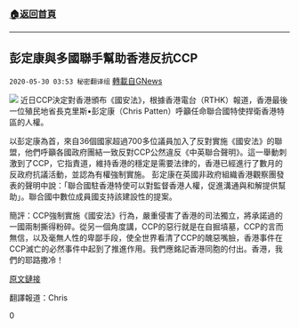 ###  [:house:返回首頁](https://github.com/ourhimalayas/txt)
---

## 彭定康與多國聯手幫助香港反抗CCP
`2020-05-30 03:53 秘密翻译组` [轉載自GNews](https://gnews.org/zh-hant/217515/)

![](https://s3.amazonaws.com/gnews-media-offload/wp-content/uploads/2020/05/30034847/1-113-81.png)
近日CCP決定對香港頒布《國安法》，根據香港電台（RTHK）報道，香港最後一位殖民地省長克里斯•彭定康（Chris Patten）呼籲任命聯合國特使捍衛香港特區的人權。

以彭定康為首，來自36個國家超過700多位議員加入了反對實施《國安法》的聯盟，他們呼籲各國政府團結一致反對CCP公然違反《中英聯合聲明》。這一舉動刺激到了CCP，它指責道，維持香港的穩定是需要法律的，香港已經進行了數月的反政府抗議活動，並認為有權強制實施。
彭定康在英國非政府組織香港觀察團發表的聲明中說：「聯合國駐香港特使可以對監督香港人權，促進溝通與和解提供幫助」。聯合國中數位成員國支持該建設性的提案。

簡評：CCP強制實施《國安法》行為，嚴重侵害了香港的司法獨立，將承諾過的一國兩制撕得粉碎。從另一個角度講，CCP的惡行就是在自掘墳墓，CCP的言而無信，以及毫無人性的卑鄙手段，使全世界看清了CCP的醜惡嘴臉，香港事件在CCP滅亡的必然事件中起到了推進作用。我們應銘記香港同胞的付出。香港，我們的耶路撒冷！

[原文鏈接](https://news.rthk.hk/rthk/en/component/k2/1529194-20200529.htm)

翻譯報道：Chris

0

